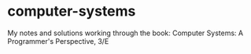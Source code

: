 # computer-systems
My notes and solutions working through the book: Computer Systems: A Programmer's Perspective, 3/E

